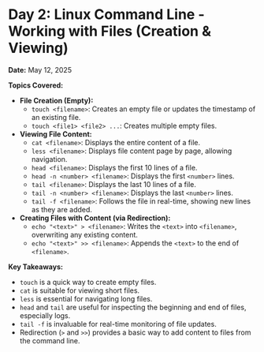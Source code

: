 # Day 2: Linux Command Line - Working with Files (Creation & Viewing)

**Date:** May 12, 2025

**Topics Covered:**

* **File Creation (Empty):**
    * `touch <filename>`: Creates an empty file or updates the timestamp of an existing file.
    * `touch <file1> <file2> ...`: Creates multiple empty files.
* **Viewing File Content:**
    * `cat <filename>`: Displays the entire content of a file.
    * `less <filename>`: Displays file content page by page, allowing navigation.
    * `head <filename>`: Displays the first 10 lines of a file.
    * `head -n <number> <filename>`: Displays the first `<number>` lines.
    * `tail <filename>`: Displays the last 10 lines of a file.
    * `tail -n <number> <filename>`: Displays the last `<number>` lines.
    * `tail -f <filename>`: Follows the file in real-time, showing new lines as they are added.
* **Creating Files with Content (via Redirection):**
    * `echo "<text>" > <filename>`: Writes the `<text>` into `<filename>`, overwriting any existing content.
    * `echo "<text>" >> <filename>`: Appends the `<text>` to the end of `<filename>`.

**Key Takeaways:**

* `touch` is a quick way to create empty files.
* `cat` is suitable for viewing short files.
* `less` is essential for navigating long files.
* `head` and `tail` are useful for inspecting the beginning and end of files, especially logs.
* `tail -f` is invaluable for real-time monitoring of file updates.
* Redirection (`>` and `>>`) provides a basic way to add content to files from the command line.
